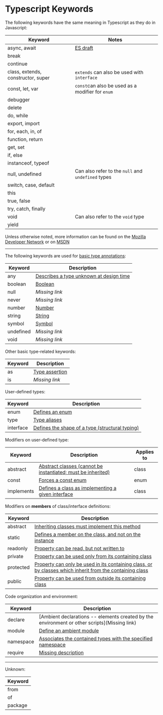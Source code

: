 # Typescript Keywords

The following keywords have the same meaning in Typescript as they do in Javascript:

Keyword | Notes
---|---
async, await | [ES draft](http://tc39.github.io/ecmascript-asyncawait/)
break | |
continue | |
class, extends, constructor, super | `extends` can also be used with `interface` |
const, let, var | `const`can also be used as a modifier for `enum`|
debugger | |
delete | |
do, while | |
export, import | |
for, each, in, of | |
function, return | |
get, set | |
if, else | |
instanceof, typeof | |
null, undefined | Can also refer to the `null` and `undefined` types|
switch, case, default | |
this | |
true, false | |
try, catch, finally | |
void | Can also refer to the `void` type |
yield | |

Unless otherwise noted, more information can be found on the [Mozilla Developer Network](https://developer.mozilla.org/en-US/docs/Web/JavaScript) or on [MSDN](https://msdn.microsoft.com/en-us/library/d1et7k7c%28v=vs.94%29.aspx)

---

The following keywords are used for [basic type annotations](http://www.typescriptlang.org/docs/handbook/basic-types.html):

Keyword | Description
---|---
any | [Describes a type unknown at design time](http://www.typescriptlang.org/docs/handbook/basic-types.html#any)
boolean | [Boolean](http://www.typescriptlang.org/docs/handbook/basic-types.html#boolean)
null | _Missing link_
never | _Missing link_
number | [Number](http://www.typescriptlang.org/docs/handbook/basic-types.html#number)
string | [String](http://www.typescriptlang.org/docs/handbook/basic-types.html#string)
symbol | [Symbol](http://www.typescriptlang.org/docs/handbook/symbols.html)
undefined | _Missing link_
void | _Missing link_

Other basic type-related keywords:

Keyword | Description
---|---
as | [Type assertion](http://www.typescriptlang.org/docs/handbook/basic-types.html#type-assetions)
is | _Missing link_

User-defined types:

Keyword | Description
---|---
enum | [Defines an enum](http://www.typescriptlang.org/docs/handbook/enums.html)
type | [Type aliases](http://www.typescriptlang.org/docs/handbook/advanced-types.html#type-aliases)
interface | [Defines the shape of a type (structural typing)](http://www.typescriptlang.org/docs/handbook/interfaces.html)

Modifiers on user-defined type:

Keyword | Description | Applies to
---|---|---
abstract | [Abstract classes (cannot be instantiated; must be inherited)](http://www.typescriptlang.org/docs/handbook/classes.html#abstract-classes) | class
const | [Forces a const enum](http://www.typescriptlang.org/docs/handbook/enums.html) | enum
implements | [Defines a class as implementing a given interface](http://www.typescriptlang.org/docs/handbook/interfaces.html#implementing-an-interface) | class

Modifiers on **members** of class/interface definitions:

Keyword | Description
---|---
abstract | [Inheriting classes must implement this method](http://www.typescriptlang.org/docs/handbook/classes.html#abstract-classes)
static | [Defines a member on the class, and not on the instance](http://www.typescriptlang.org/docs/handbook/classes.html#static-properties)
readonly | [Property can be read, but not written to](https://github.com/Microsoft/TypeScript/pull/6532)
private | [Property can be used only from its containing class](https://www.typescriptlang.org/docs/handbook/classes.html#understanding-private)
protected | [Property can only be used in its containing class, or by classes which inherit from the containing class](https://www.typescriptlang.org/docs/handbook/classes.html#understanding-protected)
public | [Property can be used from outside its containing class](https://www.typescriptlang.org/docs/handbook/classes.html#public-by-default)

Code organization and environment:

Keyword | Description
---|---
declare | [Ambient declarations -- elements created by the environment or other scripts](Missing link)
module | [Define an ambient module](http://www.typescriptlang.org/docs/handbook/modules.html#ambient-modules)
namespace | [Associates the contained types with the specified namespace](http://www.typescriptlang.org/docs/handbook/namespaces.html)
require | [Missing description](http://www.typescriptlang.org/docs/handbook/modules.html#export--and-import--require)

---

Unknown:

Keyword |
---|
from|
of|
package|
